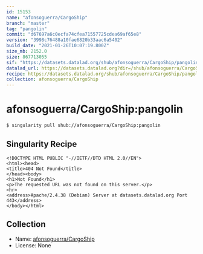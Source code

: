```yaml
---
id: 15153
name: "afonsoguerra/CargoShip"
branch: "master"
tag: "pangolin"
commit: "d67697a6c0ecfa74cfea71557725cdea69af65e8"
version: "3998c76488a10fae6820b33aac6a5402"
build_date: "2021-01-26T10:07:19.800Z"
size_mb: 2152.0
size: 867713055
sif: "https://datasets.datalad.org/shub/afonsoguerra/CargoShip/pangolin/2021-01-26-d67697a6-3998c764/3998c76488a10fae6820b33aac6a5402.sif"
datalad_url: https://datasets.datalad.org?dir=/shub/afonsoguerra/CargoShip/pangolin/2021-01-26-d67697a6-3998c764/
recipe: https://datasets.datalad.org/shub/afonsoguerra/CargoShip/pangolin/2021-01-26-d67697a6-3998c764/Singularity
collection: afonsoguerra/CargoShip
---
```


# afonsoguerra/CargoShip:pangolin

```bash
$ singularity pull shub://afonsoguerra/CargoShip:pangolin
```

## Singularity Recipe

```singularity
<!DOCTYPE HTML PUBLIC "-//IETF//DTD HTML 2.0//EN">
<html><head>
<title>404 Not Found</title>
</head><body>
<h1>Not Found</h1>
<p>The requested URL was not found on this server.</p>
<hr>
<address>Apache/2.4.38 (Debian) Server at datasets.datalad.org Port 443</address>
</body></html>
```

## Collection

 - Name: [afonsoguerra/CargoShip](https://github.com/afonsoguerra/CargoShip)
 - License: None

